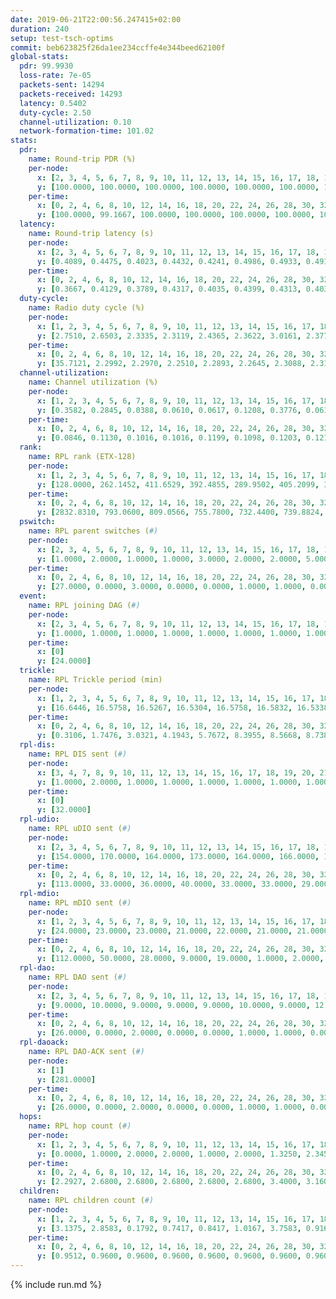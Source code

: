 ```yaml
---
date: 2019-06-21T22:00:56.247415+02:00
duration: 240
setup: test-tsch-optims
commit: beb623825f26da1ee234ccffe4e344beed62100f
global-stats:
  pdr: 99.9930
  loss-rate: 7e-05
  packets-sent: 14294
  packets-received: 14293
  latency: 0.5402
  duty-cycle: 2.50
  channel-utilization: 0.10
  network-formation-time: 101.02
stats:
  pdr:
    name: Round-trip PDR (%)
    per-node:
      x: [2, 3, 4, 5, 6, 7, 8, 9, 10, 11, 12, 13, 14, 15, 16, 17, 18, 19, 20, 21, 22, 23, 24, 25]
      y: [100.0000, 100.0000, 100.0000, 100.0000, 100.0000, 100.0000, 100.0000, 100.0000, 100.0000, 100.0000, 100.0000, 100.0000, 100.0000, 100.0000, 100.0000, 100.0000, 100.0000, 100.0000, 100.0000, 99.8208, 100.0000, 100.0000, 100.0000, 100.0000]
    per-time:
      x: [0, 2, 4, 6, 8, 10, 12, 14, 16, 18, 20, 22, 24, 26, 28, 30, 32, 34, 36, 38, 40, 42, 44, 46, 48, 50, 52, 54, 56, 58, 60, 62, 64, 66, 68, 70, 72, 74, 76, 78, 80, 82, 84, 86, 88, 90, 92, 94, 96, 98, 100, 102, 104, 106, 108, 110, 112, 114, 116, 118, 120, 122, 124, 126, 128, 130, 132, 134, 136, 138, 140, 142, 144, 146, 148, 150, 152, 154, 156, 158, 160, 162, 164, 166, 168, 170, 172, 174, 176, 178, 180, 182, 184, 186, 188, 190, 192, 194, 196, 198, 200, 202, 204, 206, 208, 210, 212, 214, 216, 218, 220, 222, 224, 226, 228, 230, 232, 234, 236, 238]
      y: [100.0000, 99.1667, 100.0000, 100.0000, 100.0000, 100.0000, 100.0000, 100.0000, 100.0000, 100.0000, 100.0000, 100.0000, 100.0000, 100.0000, 100.0000, 100.0000, 100.0000, 100.0000, 100.0000, 100.0000, 100.0000, 100.0000, 100.0000, 100.0000, 100.0000, 100.0000, 100.0000, 100.0000, 100.0000, 100.0000, 100.0000, 100.0000, 100.0000, 100.0000, 100.0000, 100.0000, 100.0000, 100.0000, 100.0000, 100.0000, 100.0000, 100.0000, 100.0000, 100.0000, 100.0000, 100.0000, 100.0000, 100.0000, 100.0000, 100.0000, 100.0000, 100.0000, 100.0000, 100.0000, 100.0000, 100.0000, 100.0000, 100.0000, 100.0000, 100.0000, 100.0000, 100.0000, 100.0000, 100.0000, 100.0000, 100.0000, 100.0000, 100.0000, 100.0000, 100.0000, 100.0000, 100.0000, 100.0000, 100.0000, 100.0000, 100.0000, 100.0000, 100.0000, 100.0000, 100.0000, 100.0000, 100.0000, 100.0000, 100.0000, 100.0000, 100.0000, 100.0000, 100.0000, 100.0000, 100.0000, 100.0000, 100.0000, 100.0000, 100.0000, 100.0000, 100.0000, 100.0000, 100.0000, 100.0000, 100.0000, 100.0000, 100.0000, 100.0000, 100.0000, 100.0000, 100.0000, 100.0000, 100.0000, 100.0000, 100.0000, 100.0000, 100.0000, 100.0000, 100.0000, 100.0000, 100.0000, 100.0000, 100.0000, 100.0000, 100.0000]
  latency:
    name: Round-trip latency (s)
    per-node:
      x: [2, 3, 4, 5, 6, 7, 8, 9, 10, 11, 12, 13, 14, 15, 16, 17, 18, 19, 20, 21, 22, 23, 24, 25]
      y: [0.4089, 0.4475, 0.4023, 0.4432, 0.4241, 0.4986, 0.4933, 0.4910, 0.4330, 0.5608, 0.4458, 0.5037, 0.5630, 0.5235, 0.5017, 0.5665, 0.5658, 0.5613, 0.6395, 0.5789, 0.6874, 0.7365, 0.7732, 0.7182]
    per-time:
      x: [0, 2, 4, 6, 8, 10, 12, 14, 16, 18, 20, 22, 24, 26, 28, 30, 32, 34, 36, 38, 40, 42, 44, 46, 48, 50, 52, 54, 56, 58, 60, 62, 64, 66, 68, 70, 72, 74, 76, 78, 80, 82, 84, 86, 88, 90, 92, 94, 96, 98, 100, 102, 104, 106, 108, 110, 112, 114, 116, 118, 120, 122, 124, 126, 128, 130, 132, 134, 136, 138, 140, 142, 144, 146, 148, 150, 152, 154, 156, 158, 160, 162, 164, 166, 168, 170, 172, 174, 176, 178, 180, 182, 184, 186, 188, 190, 192, 194, 196, 198, 200, 202, 204, 206, 208, 210, 212, 214, 216, 218, 220, 222, 224, 226, 228, 230, 232, 234, 236, 238]
      y: [0.3667, 0.4129, 0.3789, 0.4317, 0.4035, 0.4399, 0.4313, 0.4038, 0.4417, 0.4208, 0.4331, 0.4039, 0.4183, 0.4105, 0.3968, 0.3950, 0.3862, 0.3648, 0.3887, 0.3689, 0.3607, 0.3734, 0.4204, 0.4358, 0.4398, 0.3943, 0.3939, 0.4142, 0.3726, 0.4118, 0.4061, 0.3843, 0.3826, 0.3894, 0.3914, 0.3715, 0.3710, 0.3760, 0.3718, 0.3933, 0.3828, 0.4252, 0.3925, 0.3817, 0.3893, 0.4327, 0.3791, 0.4242, 0.3926, 0.4134, 0.4000, 0.4166, 0.4031, 0.4048, 0.4244, 0.3910, 0.3843, 0.3696, 0.3630, 0.3897, 0.3582, 0.3815, 0.4203, 0.3781, 0.3640, 0.3668, 0.3716, 0.3346, 0.3900, 0.3841, 0.4079, 0.4604, 0.4058, 0.3806, 0.3757, 0.3782, 0.4341, 0.4724, 0.5261, 0.4301, 0.4030, 0.3638, 0.4240, 0.6649, 0.6808, 0.5116, 0.4406, 0.3849, 0.4006, 0.7112, 0.9005, 0.5597, 0.5234, 0.4521, 0.4564, 0.8028, 1.2837, 0.9262, 0.6329, 0.5103, 0.4179, 0.8063, 1.3222, 1.3577, 0.9412, 0.7304, 0.5909, 0.8515, 1.4175, 1.4088, 1.3238, 1.0768, 0.8362, 0.8265, 1.3604, 1.3356, 1.3631, 1.2891, 1.0301, 0.8396]
  duty-cycle:
    name: Radio duty cycle (%)
    per-node:
      x: [1, 2, 3, 4, 5, 6, 7, 8, 9, 10, 11, 12, 13, 14, 15, 16, 17, 18, 19, 20, 21, 22, 23, 24, 25]
      y: [2.7510, 2.6503, 2.3335, 2.3119, 2.4365, 2.3622, 3.0161, 2.3775, 2.2347, 2.1186, 2.4321, 2.3306, 2.6314, 2.3239, 2.6097, 2.5865, 2.3709, 2.6659, 2.5332, 2.6328, 2.4457, 2.7101, 2.5167, 2.5925, 2.6053]
    per-time:
      x: [0, 2, 4, 6, 8, 10, 12, 14, 16, 18, 20, 22, 24, 26, 28, 30, 32, 34, 36, 38, 40, 42, 44, 46, 48, 50, 52, 54, 56, 58, 60, 62, 64, 66, 68, 70, 72, 74, 76, 78, 80, 82, 84, 86, 88, 90, 92, 94, 96, 98, 100, 102, 104, 106, 108, 110, 112, 114, 116, 118, 120, 122, 124, 126, 128, 130, 132, 134, 136, 138, 140, 142, 144, 146, 148, 150, 152, 154, 156, 158, 160, 162, 164, 166, 168, 170, 172, 174, 176, 178, 180, 182, 184, 186, 188, 190, 192, 194, 196, 198, 200, 202, 204, 206, 208, 210, 212, 214, 216, 218, 220, 222, 224, 226, 228, 230, 232, 234, 236, 238, 240]
      y: [35.7121, 2.2992, 2.2970, 2.2510, 2.2893, 2.2645, 2.3088, 2.3126, 2.2849, 2.3068, 2.2802, 2.2855, 2.2864, 2.2973, 2.3248, 2.3072, 2.2735, 2.2597, 2.2413, 2.2612, 2.2391, 2.2320, 2.2835, 2.3182, 2.2866, 2.2773, 2.2537, 2.2365, 2.2568, 2.2153, 2.2674, 2.2473, 2.2442, 2.2299, 2.2382, 2.2270, 2.2223, 2.2257, 2.2290, 2.2060, 2.2339, 2.2193, 2.2400, 2.2185, 2.2006, 2.1987, 2.2074, 2.1843, 2.2174, 2.1961, 2.2165, 2.1968, 2.2136, 2.2077, 2.2129, 2.2163, 2.1943, 2.2138, 2.2051, 2.1961, 2.2053, 2.1971, 2.2011, 2.2076, 2.1992, 2.1852, 2.1841, 2.1961, 2.1772, 2.2210, 2.1896, 2.2002, 2.2034, 2.1926, 2.1977, 2.1912, 2.2124, 2.2079, 2.1917, 2.1970, 2.1881, 2.2040, 2.1887, 2.2127, 2.1996, 2.2031, 2.1989, 2.1921, 2.1926, 2.1938, 2.2009, 2.1917, 2.1984, 2.1842, 2.1990, 2.2131, 2.2054, 2.2032, 2.1921, 2.1972, 2.1863, 2.1728, 2.1847, 2.2038, 2.2221, 2.2101, 2.2030, 2.1953, 2.1908, 2.2643, 2.2282, 2.2099, 2.2073, 2.2264, 2.2224, 2.2296, 2.2026, 2.2218, 2.2069, 2.2080, null]
  channel-utilization:
    name: Channel utilization (%)
    per-node:
      x: [1, 2, 3, 4, 5, 6, 7, 8, 9, 10, 11, 12, 13, 14, 15, 16, 17, 18, 19, 20, 21, 22, 23, 24, 25]
      y: [0.3582, 0.2845, 0.0388, 0.0610, 0.0617, 0.1208, 0.3776, 0.0613, 0.0405, 0.0437, 0.0334, 0.0676, 0.1055, 0.0329, 0.1657, 0.1619, 0.0453, 0.0800, 0.0914, 0.0397, 0.0599, 0.0391, 0.0343, 0.0326, 0.0338]
    per-time:
      x: [0, 2, 4, 6, 8, 10, 12, 14, 16, 18, 20, 22, 24, 26, 28, 30, 32, 34, 36, 38, 40, 42, 44, 46, 48, 50, 52, 54, 56, 58, 60, 62, 64, 66, 68, 70, 72, 74, 76, 78, 80, 82, 84, 86, 88, 90, 92, 94, 96, 98, 100, 102, 104, 106, 108, 110, 112, 114, 116, 118, 120, 122, 124, 126, 128, 130, 132, 134, 136, 138, 140, 142, 144, 146, 148, 150, 152, 154, 156, 158, 160, 162, 164, 166, 168, 170, 172, 174, 176, 178, 180, 182, 184, 186, 188, 190, 192, 194, 196, 198, 200, 202, 204, 206, 208, 210, 212, 214, 216, 218, 220, 222, 224, 226, 228, 230, 232, 234, 236, 238, 240]
      y: [0.0846, 0.1130, 0.1016, 0.1016, 0.1199, 0.1098, 0.1203, 0.1210, 0.1097, 0.1189, 0.1112, 0.1130, 0.1135, 0.1178, 0.1264, 0.1188, 0.1064, 0.1046, 0.1021, 0.1047, 0.0998, 0.1016, 0.1136, 0.1197, 0.1143, 0.1097, 0.1043, 0.1033, 0.1067, 0.0988, 0.1078, 0.1060, 0.1023, 0.0992, 0.1007, 0.0981, 0.0987, 0.0972, 0.0965, 0.0976, 0.0990, 0.0951, 0.1033, 0.1000, 0.0932, 0.0924, 0.0972, 0.0874, 0.0977, 0.0907, 0.0987, 0.0912, 0.0982, 0.0965, 0.0983, 0.1007, 0.0922, 0.0986, 0.0941, 0.0920, 0.0945, 0.0937, 0.0946, 0.0972, 0.0927, 0.0883, 0.0873, 0.0907, 0.0849, 0.1007, 0.0899, 0.0938, 0.0968, 0.0924, 0.0913, 0.0897, 0.0966, 0.0949, 0.0909, 0.0930, 0.0899, 0.0945, 0.0913, 0.0962, 0.0922, 0.0944, 0.0924, 0.0917, 0.0916, 0.0913, 0.0944, 0.0906, 0.0934, 0.0876, 0.0926, 0.0971, 0.0953, 0.0956, 0.0919, 0.0935, 0.0897, 0.0811, 0.0870, 0.0933, 0.1028, 0.0975, 0.0955, 0.0929, 0.0896, 0.1175, 0.1026, 0.0955, 0.0957, 0.1022, 0.1023, 0.1053, 0.0949, 0.1034, 0.0952, 0.0943, null]
  rank:
    name: RPL rank (ETX-128)
    per-node:
      x: [1, 2, 3, 4, 5, 6, 7, 8, 9, 10, 11, 12, 13, 14, 15, 16, 17, 18, 19, 20, 21, 22, 23, 24, 25]
      y: [128.0000, 262.1452, 411.6529, 392.4855, 289.9502, 405.2099, 339.0785, 476.7934, 543.2082, 527.9431, 850.2881, 493.5772, 509.2346, 625.8381, 531.6490, 602.4355, 665.5382, 734.7061, 671.1532, 780.5794, 1053.7795, 802.5628, 894.7309, 913.3373, 899.7177]
    per-time:
      x: [0, 2, 4, 6, 8, 10, 12, 14, 16, 18, 20, 22, 24, 26, 28, 30, 32, 34, 36, 38, 40, 42, 44, 46, 48, 50, 52, 54, 56, 58, 60, 62, 64, 66, 68, 70, 72, 74, 76, 78, 80, 82, 84, 86, 88, 90, 92, 94, 96, 98, 100, 102, 104, 106, 108, 110, 112, 114, 116, 118, 120, 122, 124, 126, 128, 130, 132, 134, 136, 138, 140, 142, 144, 146, 148, 150, 152, 154, 156, 158, 160, 162, 164, 166, 168, 170, 172, 174, 176, 178, 180, 182, 184, 186, 188, 190, 192, 194, 196, 198, 200, 202, 204, 206, 208, 210, 212, 214, 216, 218, 220, 222, 224, 226, 228, 230, 232, 234, 236, 238, 240]
      y: [2832.8310, 793.0600, 809.0566, 755.7800, 732.4400, 739.8824, 736.1373, 727.5400, 738.3200, 742.7400, 728.9200, 723.0600, 720.9600, 718.9804, 708.4800, 720.4444, 663.7200, 650.9200, 646.3400, 658.9630, 649.5882, 639.3529, 709.6885, 702.3774, 671.7400, 654.6400, 627.0192, 595.9434, 580.7885, 566.0000, 580.0370, 576.8235, 579.9600, 579.8039, 572.8600, 567.8846, 560.7000, 569.6078, 598.4400, 595.8600, 597.4600, 581.8462, 579.5490, 587.4259, 550.4902, 542.2353, 540.1200, 536.7647, 536.0000, 538.1765, 541.3654, 524.8800, 516.9020, 523.3208, 517.4000, 516.4000, 510.0400, 522.5769, 537.5400, 565.8627, 568.9600, 553.1600, 534.5636, 499.9608, 498.4600, 495.2549, 492.3400, 489.4000, 488.0588, 495.5490, 486.9400, 495.7600, 492.0800, 490.0400, 491.8824, 497.9400, 510.0800, 517.4400, 516.9200, 525.7692, 517.8824, 516.0962, 500.9412, 509.4600, 512.3400, 505.7800, 496.7400, 482.8400, 481.4902, 475.1000, 488.3800, 513.6600, 502.3400, 498.1000, 488.1600, 483.0392, 482.6275, 477.6863, 479.2600, 508.3725, 506.2157, 509.7600, 508.7800, 511.3019, 522.2353, 515.4510, 512.1961, 513.5400, 525.7647, 558.1250, 536.3800, 538.6200, 554.1000, 589.2941, 577.3519, 564.1176, 560.6863, 567.9608, 575.4444, 568.7843, null]
  pswitch:
    name: RPL parent switches (#)
    per-node:
      x: [2, 3, 4, 5, 6, 7, 8, 9, 10, 11, 12, 13, 14, 15, 16, 17, 18, 19, 20, 21, 22, 23, 24, 25]
      y: [1.0000, 2.0000, 1.0000, 1.0000, 3.0000, 2.0000, 2.0000, 5.0000, 6.0000, 3.0000, 6.0000, 3.0000, 7.0000, 5.0000, 8.0000, 9.0000, 6.0000, 8.0000, 13.0000, 14.0000, 8.0000, 10.0000, 10.0000, 9.0000]
    per-time:
      x: [0, 2, 4, 6, 8, 10, 12, 14, 16, 18, 20, 22, 24, 26, 28, 30, 32, 34, 36, 38, 40, 42, 44, 46, 48, 50, 52, 54, 56, 58, 60, 62, 64, 66, 68, 70, 72, 74, 76, 78, 80, 82, 84, 86, 88, 90, 92, 94, 96, 98, 100, 102, 104, 106, 108, 110, 112, 114, 116, 118, 120, 122, 124, 126, 128, 130, 132, 134, 136, 138, 140, 142, 144, 146, 148, 150, 152, 154, 156, 158, 160, 162, 164, 166, 168, 170, 172, 174, 176, 178, 180, 182, 184, 186, 188, 190, 192, 194, 196, 198, 200, 202, 204, 206, 208, 210, 212, 214, 216, 218, 220, 222, 224, 226, 228, 230, 232, 234, 236, 238, 240]
      y: [27.0000, 0.0000, 3.0000, 0.0000, 0.0000, 1.0000, 1.0000, 0.0000, 0.0000, 0.0000, 0.0000, 0.0000, 0.0000, 1.0000, 0.0000, 4.0000, 0.0000, 0.0000, 0.0000, 4.0000, 1.0000, 1.0000, 11.0000, 3.0000, 0.0000, 0.0000, 2.0000, 3.0000, 2.0000, 1.0000, 4.0000, 1.0000, 0.0000, 1.0000, 0.0000, 2.0000, 0.0000, 1.0000, 0.0000, 0.0000, 0.0000, 2.0000, 1.0000, 4.0000, 1.0000, 1.0000, 0.0000, 1.0000, 0.0000, 1.0000, 2.0000, 0.0000, 1.0000, 3.0000, 0.0000, 0.0000, 0.0000, 2.0000, 0.0000, 1.0000, 0.0000, 0.0000, 5.0000, 1.0000, 0.0000, 1.0000, 0.0000, 0.0000, 1.0000, 1.0000, 0.0000, 0.0000, 0.0000, 0.0000, 1.0000, 0.0000, 0.0000, 0.0000, 0.0000, 2.0000, 1.0000, 2.0000, 1.0000, 0.0000, 0.0000, 0.0000, 0.0000, 0.0000, 1.0000, 0.0000, 0.0000, 0.0000, 0.0000, 0.0000, 0.0000, 1.0000, 1.0000, 1.0000, 0.0000, 1.0000, 1.0000, 0.0000, 0.0000, 3.0000, 1.0000, 1.0000, 1.0000, 0.0000, 1.0000, 6.0000, 0.0000, 0.0000, 0.0000, 1.0000, 4.0000, 1.0000, 1.0000, 1.0000, 4.0000, 1.0000, 0.0000]
  event:
    name: RPL joining DAG (#)
    per-node:
      x: [2, 3, 4, 5, 6, 7, 8, 9, 10, 11, 12, 13, 14, 15, 16, 17, 18, 19, 20, 21, 22, 23, 24, 25]
      y: [1.0000, 1.0000, 1.0000, 1.0000, 1.0000, 1.0000, 1.0000, 1.0000, 1.0000, 1.0000, 1.0000, 1.0000, 1.0000, 1.0000, 1.0000, 1.0000, 1.0000, 1.0000, 1.0000, 1.0000, 1.0000, 1.0000, 1.0000, 1.0000]
    per-time:
      x: [0]
      y: [24.0000]
  trickle:
    name: RPL Trickle period (min)
    per-node:
      x: [1, 2, 3, 4, 5, 6, 7, 8, 9, 10, 11, 12, 13, 14, 15, 16, 17, 18, 19, 20, 21, 22, 23, 24, 25]
      y: [16.6446, 16.5758, 16.5267, 16.5304, 16.5758, 16.5832, 16.5338, 16.5338, 16.3968, 14.6962, 16.5306, 16.4523, 16.5309, 16.5482, 16.5384, 15.7016, 16.5186, 16.5916, 16.5497, 15.6374, 15.2697, 16.4009, 16.4843, 15.6901, 16.5660]
    per-time:
      x: [0, 2, 4, 6, 8, 10, 12, 14, 16, 18, 20, 22, 24, 26, 28, 30, 32, 34, 36, 38, 40, 42, 44, 46, 48, 50, 52, 54, 56, 58, 60, 62, 64, 66, 68, 70, 72, 74, 76, 78, 80, 82, 84, 86, 88, 90, 92, 94, 96, 98, 100, 102, 104, 106, 108, 110, 112, 114, 116, 118, 120, 122, 124, 126, 128, 130, 132, 134, 136, 138, 140, 142, 144, 146, 148, 150, 152, 154, 156, 158, 160, 162, 164, 166, 168, 170, 172, 174, 176, 178, 180, 182, 184, 186, 188, 190, 192, 194, 196, 198, 200, 202, 204, 206, 208, 210, 212, 214, 216, 218, 220, 222, 224, 226, 228, 230, 232, 234, 236, 238, 240]
      y: [0.3106, 1.7476, 3.0321, 4.1943, 5.7672, 8.3955, 8.5668, 8.7381, 9.4372, 16.0782, 17.1267, 17.4763, 16.8045, 16.8766, 16.9083, 16.9908, 17.0394, 16.7827, 16.4932, 16.5863, 16.6196, 16.9623, 15.7674, 14.6838, 15.2917, 15.5539, 15.7959, 16.4870, 16.4680, 16.4483, 15.5585, 16.3626, 16.9083, 16.9623, 17.0394, 17.1402, 17.1267, 17.1336, 17.1267, 17.4763, 17.4763, 17.4763, 17.4763, 17.4763, 17.4763, 17.4763, 17.4763, 17.4763, 17.4763, 17.4763, 17.4763, 17.4763, 17.4763, 17.4763, 17.4763, 17.4763, 17.4763, 17.4763, 17.4763, 17.4763, 17.4763, 17.4763, 17.4763, 17.4763, 17.4763, 17.4763, 17.4763, 17.4763, 17.4763, 17.4763, 17.4763, 17.4763, 17.4763, 17.4763, 17.4763, 17.4763, 17.4763, 17.4763, 17.4763, 17.4763, 17.4763, 17.4763, 17.4763, 17.4763, 17.4763, 17.4763, 17.4763, 17.4763, 17.4763, 17.4763, 17.4763, 17.4763, 17.4763, 17.4763, 17.4763, 17.4763, 17.4763, 17.4763, 17.4763, 17.4763, 17.4763, 17.4763, 17.4763, 17.4763, 17.4763, 17.4763, 17.4763, 17.4763, 17.4763, 17.4763, 17.4763, 17.4763, 17.4763, 17.4763, 17.4763, 17.4763, 17.4763, 17.4763, 17.4763, 17.4763, null]
  rpl-dis:
    name: RPL DIS sent (#)
    per-node:
      x: [3, 4, 7, 8, 9, 10, 11, 12, 13, 14, 15, 16, 17, 18, 19, 20, 21, 22, 23, 24, 25]
      y: [1.0000, 2.0000, 1.0000, 1.0000, 1.0000, 1.0000, 1.0000, 1.0000, 1.0000, 1.0000, 1.0000, 1.0000, 1.0000, 3.0000, 2.0000, 2.0000, 2.0000, 2.0000, 3.0000, 2.0000, 2.0000]
    per-time:
      x: [0]
      y: [32.0000]
  rpl-udio:
    name: RPL uDIO sent (#)
    per-node:
      x: [2, 3, 4, 5, 6, 7, 8, 9, 10, 11, 12, 13, 14, 15, 16, 17, 18, 19, 20, 21, 22, 23, 24, 25]
      y: [154.0000, 170.0000, 164.0000, 173.0000, 164.0000, 166.0000, 164.0000, 173.0000, 172.0000, 165.0000, 165.0000, 161.0000, 168.0000, 152.0000, 167.0000, 165.0000, 166.0000, 164.0000, 180.0000, 176.0000, 170.0000, 173.0000, 170.0000, 166.0000]
    per-time:
      x: [0, 2, 4, 6, 8, 10, 12, 14, 16, 18, 20, 22, 24, 26, 28, 30, 32, 34, 36, 38, 40, 42, 44, 46, 48, 50, 52, 54, 56, 58, 60, 62, 64, 66, 68, 70, 72, 74, 76, 78, 80, 82, 84, 86, 88, 90, 92, 94, 96, 98, 100, 102, 104, 106, 108, 110, 112, 114, 116, 118, 120, 122, 124, 126, 128, 130, 132, 134, 136, 138, 140, 142, 144, 146, 148, 150, 152, 154, 156, 158, 160, 162, 164, 166, 168, 170, 172, 174, 176, 178, 180, 182, 184, 186, 188, 190, 192, 194, 196, 198, 200, 202, 204, 206, 208, 210, 212, 214, 216, 218, 220, 222, 224, 226, 228, 230, 232, 234, 236, 238, 240]
      y: [113.0000, 33.0000, 36.0000, 40.0000, 33.0000, 33.0000, 29.0000, 38.0000, 32.0000, 38.0000, 36.0000, 36.0000, 40.0000, 33.0000, 34.0000, 42.0000, 32.0000, 36.0000, 33.0000, 31.0000, 27.0000, 31.0000, 50.0000, 39.0000, 34.0000, 31.0000, 35.0000, 27.0000, 32.0000, 27.0000, 44.0000, 30.0000, 35.0000, 27.0000, 31.0000, 28.0000, 33.0000, 34.0000, 34.0000, 33.0000, 37.0000, 30.0000, 33.0000, 31.0000, 29.0000, 27.0000, 32.0000, 30.0000, 35.0000, 30.0000, 27.0000, 30.0000, 30.0000, 33.0000, 32.0000, 33.0000, 31.0000, 32.0000, 33.0000, 32.0000, 30.0000, 38.0000, 28.0000, 30.0000, 31.0000, 32.0000, 32.0000, 32.0000, 37.0000, 36.0000, 33.0000, 28.0000, 32.0000, 30.0000, 31.0000, 32.0000, 30.0000, 35.0000, 29.0000, 30.0000, 33.0000, 33.0000, 31.0000, 32.0000, 35.0000, 30.0000, 35.0000, 27.0000, 32.0000, 30.0000, 38.0000, 32.0000, 33.0000, 35.0000, 28.0000, 30.0000, 35.0000, 28.0000, 39.0000, 33.0000, 33.0000, 32.0000, 33.0000, 33.0000, 31.0000, 29.0000, 35.0000, 31.0000, 30.0000, 39.0000, 34.0000, 34.0000, 33.0000, 33.0000, 33.0000, 28.0000, 37.0000, 28.0000, 33.0000, 36.0000, 1.0000]
  rpl-mdio:
    name: RPL mDIO sent (#)
    per-node:
      x: [1, 2, 3, 4, 5, 6, 7, 8, 9, 10, 11, 12, 13, 14, 15, 16, 17, 18, 19, 20, 21, 22, 23, 24, 25]
      y: [24.0000, 23.0000, 23.0000, 21.0000, 22.0000, 21.0000, 21.0000, 20.0000, 26.0000, 38.0000, 21.0000, 21.0000, 25.0000, 20.0000, 23.0000, 29.0000, 22.0000, 20.0000, 22.0000, 27.0000, 33.0000, 26.0000, 24.0000, 27.0000, 21.0000]
    per-time:
      x: [0, 2, 4, 6, 8, 10, 12, 14, 16, 18, 20, 22, 24, 26, 28, 30, 32, 34, 36, 38, 40, 42, 44, 46, 48, 50, 52, 54, 56, 58, 60, 62, 64, 66, 68, 70, 72, 74, 76, 78, 80, 82, 84, 86, 88, 90, 92, 94, 96, 98, 100, 102, 104, 106, 108, 110, 112, 114, 116, 118, 120, 122, 124, 126, 128, 130, 132, 134, 136, 138, 140, 142, 144, 146, 148, 150, 152, 154, 156, 158, 160, 162, 164, 166, 168, 170, 172, 174, 176, 178, 180, 182, 184, 186, 188, 190, 192, 194, 196, 198, 200, 202, 204, 206, 208, 210, 212, 214, 216, 218, 220, 222, 224, 226, 228, 230, 232, 234, 236, 238]
      y: [112.0000, 50.0000, 28.0000, 9.0000, 19.0000, 1.0000, 2.0000, 7.0000, 15.0000, 3.0000, 0.0000, 0.0000, 4.0000, 5.0000, 5.0000, 5.0000, 9.0000, 5.0000, 3.0000, 1.0000, 1.0000, 1.0000, 7.0000, 17.0000, 7.0000, 4.0000, 5.0000, 3.0000, 0.0000, 0.0000, 7.0000, 5.0000, 3.0000, 5.0000, 9.0000, 2.0000, 1.0000, 0.0000, 2.0000, 0.0000, 5.0000, 5.0000, 7.0000, 4.0000, 1.0000, 1.0000, 1.0000, 1.0000, 6.0000, 4.0000, 6.0000, 3.0000, 3.0000, 0.0000, 3.0000, 1.0000, 0.0000, 3.0000, 6.0000, 4.0000, 6.0000, 2.0000, 0.0000, 2.0000, 2.0000, 0.0000, 1.0000, 7.0000, 4.0000, 6.0000, 3.0000, 1.0000, 1.0000, 1.0000, 1.0000, 4.0000, 8.0000, 5.0000, 5.0000, 0.0000, 1.0000, 0.0000, 1.0000, 5.0000, 6.0000, 3.0000, 3.0000, 4.0000, 2.0000, 1.0000, 1.0000, 0.0000, 4.0000, 5.0000, 5.0000, 5.0000, 3.0000, 1.0000, 2.0000, 0.0000, 1.0000, 6.0000, 4.0000, 4.0000, 4.0000, 4.0000, 1.0000, 0.0000, 2.0000, 1.0000, 6.0000, 6.0000, 4.0000, 4.0000, 1.0000, 0.0000, 0.0000, 2.0000, 6.0000, 7.0000]
  rpl-dao:
    name: RPL DAO sent (#)
    per-node:
      x: [2, 3, 4, 5, 6, 7, 8, 9, 10, 11, 12, 13, 14, 15, 16, 17, 18, 19, 20, 21, 22, 23, 24, 25]
      y: [9.0000, 10.0000, 9.0000, 9.0000, 9.0000, 10.0000, 9.0000, 12.0000, 12.0000, 10.0000, 11.0000, 11.0000, 12.0000, 11.0000, 13.0000, 14.0000, 13.0000, 13.0000, 17.0000, 16.0000, 12.0000, 14.0000, 14.0000, 13.0000]
    per-time:
      x: [0, 2, 4, 6, 8, 10, 12, 14, 16, 18, 20, 22, 24, 26, 28, 30, 32, 34, 36, 38, 40, 42, 44, 46, 48, 50, 52, 54, 56, 58, 60, 62, 64, 66, 68, 70, 72, 74, 76, 78, 80, 82, 84, 86, 88, 90, 92, 94, 96, 98, 100, 102, 104, 106, 108, 110, 112, 114, 116, 118, 120, 122, 124, 126, 128, 130, 132, 134, 136, 138, 140, 142, 144, 146, 148, 150, 152, 154, 156, 158, 160, 162, 164, 166, 168, 170, 172, 174, 176, 178, 180, 182, 184, 186, 188, 190, 192, 194, 196, 198, 200, 202, 204, 206, 208, 210, 212, 214, 216, 218, 220, 222, 224, 226, 228, 230, 232, 234, 236, 238, 240]
      y: [26.0000, 0.0000, 2.0000, 0.0000, 0.0000, 1.0000, 1.0000, 0.0000, 0.0000, 0.0000, 0.0000, 0.0000, 0.0000, 1.0000, 20.0000, 5.0000, 0.0000, 0.0000, 0.0000, 4.0000, 1.0000, 2.0000, 10.0000, 3.0000, 0.0000, 0.0000, 2.0000, 4.0000, 9.0000, 2.0000, 4.0000, 1.0000, 0.0000, 3.0000, 0.0000, 2.0000, 1.0000, 3.0000, 0.0000, 0.0000, 2.0000, 4.0000, 5.0000, 5.0000, 4.0000, 2.0000, 0.0000, 2.0000, 2.0000, 2.0000, 2.0000, 0.0000, 2.0000, 3.0000, 1.0000, 2.0000, 2.0000, 4.0000, 3.0000, 1.0000, 0.0000, 2.0000, 7.0000, 3.0000, 0.0000, 1.0000, 0.0000, 1.0000, 1.0000, 4.0000, 1.0000, 3.0000, 2.0000, 1.0000, 1.0000, 0.0000, 6.0000, 3.0000, 0.0000, 3.0000, 1.0000, 3.0000, 1.0000, 4.0000, 1.0000, 4.0000, 0.0000, 1.0000, 1.0000, 0.0000, 6.0000, 0.0000, 0.0000, 2.0000, 1.0000, 5.0000, 2.0000, 5.0000, 1.0000, 3.0000, 2.0000, 1.0000, 0.0000, 3.0000, 5.0000, 3.0000, 1.0000, 1.0000, 1.0000, 8.0000, 1.0000, 1.0000, 1.0000, 3.0000, 5.0000, 2.0000, 1.0000, 1.0000, 5.0000, 3.0000, 0.0000]
  rpl-daoack:
    name: RPL DAO-ACK sent (#)
    per-node:
      x: [1]
      y: [281.0000]
    per-time:
      x: [0, 2, 4, 6, 8, 10, 12, 14, 16, 18, 20, 22, 24, 26, 28, 30, 32, 34, 36, 38, 40, 42, 44, 46, 48, 50, 52, 54, 56, 58, 60, 62, 64, 66, 68, 70, 72, 74, 76, 78, 80, 82, 84, 86, 88, 90, 92, 94, 96, 98, 100, 102, 104, 106, 108, 110, 112, 114, 116, 118, 120, 122, 124, 126, 128, 130, 132, 134, 136, 138, 140, 142, 144, 146, 148, 150, 152, 154, 156, 158, 160, 162, 164, 166, 168, 170, 172, 174, 176, 178, 180, 182, 184, 186, 188, 190, 192, 194, 196, 198, 200, 202, 204, 206, 208, 210, 212, 214, 216, 218, 220, 222, 224, 226, 228, 230, 232, 234, 236, 238, 240]
      y: [26.0000, 0.0000, 2.0000, 0.0000, 0.0000, 1.0000, 1.0000, 0.0000, 0.0000, 0.0000, 0.0000, 0.0000, 0.0000, 1.0000, 20.0000, 4.0000, 0.0000, 0.0000, 0.0000, 4.0000, 1.0000, 2.0000, 10.0000, 3.0000, 0.0000, 0.0000, 3.0000, 3.0000, 9.0000, 2.0000, 4.0000, 1.0000, 0.0000, 3.0000, 0.0000, 2.0000, 1.0000, 3.0000, 0.0000, 0.0000, 2.0000, 4.0000, 5.0000, 5.0000, 4.0000, 2.0000, 0.0000, 3.0000, 1.0000, 2.0000, 2.0000, 0.0000, 2.0000, 3.0000, 2.0000, 1.0000, 2.0000, 4.0000, 3.0000, 1.0000, 0.0000, 2.0000, 7.0000, 3.0000, 0.0000, 1.0000, 0.0000, 1.0000, 2.0000, 3.0000, 1.0000, 3.0000, 3.0000, 0.0000, 1.0000, 0.0000, 6.0000, 3.0000, 0.0000, 3.0000, 1.0000, 3.0000, 1.0000, 4.0000, 1.0000, 4.0000, 0.0000, 1.0000, 1.0000, 0.0000, 6.0000, 0.0000, 0.0000, 2.0000, 1.0000, 5.0000, 2.0000, 4.0000, 2.0000, 2.0000, 2.0000, 1.0000, 0.0000, 3.0000, 5.0000, 3.0000, 1.0000, 1.0000, 1.0000, 8.0000, 1.0000, 1.0000, 1.0000, 3.0000, 5.0000, 2.0000, 1.0000, 1.0000, 5.0000, 3.0000, 0.0000]
  hops:
    name: RPL hop count (#)
    per-node:
      x: [1, 2, 3, 4, 5, 6, 7, 8, 9, 10, 11, 12, 13, 14, 15, 16, 17, 18, 19, 20, 21, 22, 23, 24, 25]
      y: [0.0000, 1.0000, 2.0000, 2.0000, 1.0000, 2.0000, 1.3250, 2.3458, 2.4917, 1.9792, 2.9498, 2.2708, 2.2625, 3.0875, 2.3667, 2.8125, 3.0583, 3.3096, 3.1172, 3.9372, 3.9498, 4.0251, 4.6067, 4.6276, 4.4477]
    per-time:
      x: [0, 2, 4, 6, 8, 10, 12, 14, 16, 18, 20, 22, 24, 26, 28, 30, 32, 34, 36, 38, 40, 42, 44, 46, 48, 50, 52, 54, 56, 58, 60, 62, 64, 66, 68, 70, 72, 74, 76, 78, 80, 82, 84, 86, 88, 90, 92, 94, 96, 98, 100, 102, 104, 106, 108, 110, 112, 114, 116, 118, 120, 122, 124, 126, 128, 130, 132, 134, 136, 138, 140, 142, 144, 146, 148, 150, 152, 154, 156, 158, 160, 162, 164, 166, 168, 170, 172, 174, 176, 178, 180, 182, 184, 186, 188, 190, 192, 194, 196, 198, 200, 202, 204, 206, 208, 210, 212, 214, 216, 218, 220, 222, 224, 226, 228, 230, 232, 234, 236, 238]
      y: [2.2927, 2.6800, 2.6800, 2.6800, 2.6800, 2.6800, 3.4000, 3.1600, 3.1600, 3.1600, 3.1600, 3.1600, 3.1600, 3.0800, 3.0800, 2.9200, 2.8400, 2.8400, 2.8400, 2.7000, 2.6000, 2.6000, 2.8800, 3.0400, 3.0400, 3.0400, 2.8400, 2.6800, 2.7400, 2.7400, 2.9200, 2.9000, 2.8800, 2.8400, 2.8000, 2.7400, 2.7200, 2.7200, 2.7200, 2.7200, 2.7200, 2.7000, 2.6800, 2.6000, 2.6000, 2.6000, 2.6000, 2.6000, 2.6000, 2.5600, 2.6000, 2.6000, 2.6000, 2.6000, 2.6000, 2.6000, 2.6000, 2.6000, 2.6000, 2.5800, 2.5600, 2.5600, 2.5200, 2.4800, 2.4800, 2.5000, 2.5200, 2.5200, 2.5200, 2.5200, 2.5200, 2.5200, 2.5200, 2.5200, 2.5600, 2.5600, 2.5600, 2.5600, 2.5600, 2.5600, 2.5600, 2.5600, 2.5400, 2.5200, 2.5200, 2.5200, 2.5200, 2.5200, 2.5200, 2.5200, 2.5200, 2.5200, 2.5200, 2.5200, 2.5200, 2.5200, 2.5200, 2.5200, 2.5200, 2.5200, 2.5200, 2.5200, 2.5200, 2.6400, 2.7200, 2.7200, 2.7200, 2.7200, 2.7200, 2.7400, 2.7200, 2.7200, 2.7200, 2.7200, 2.6600, 2.6000, 2.6000, 2.6000, 2.7000, 2.7200]
  children:
    name: RPL children count (#)
    per-node:
      x: [1, 2, 3, 4, 5, 6, 7, 8, 9, 10, 11, 12, 13, 14, 15, 16, 17, 18, 19, 20, 21, 22, 23, 24, 25]
      y: [3.1375, 2.8583, 0.1792, 0.7417, 0.8417, 1.0167, 3.7583, 0.9167, 0.0625, 0.2417, 0.0000, 0.6333, 0.7375, 0.0000, 2.1292, 2.2208, 0.2000, 1.5356, 1.3264, 0.2259, 0.9791, 0.1381, 0.0879, 0.0000, 0.0126]
    per-time:
      x: [0, 2, 4, 6, 8, 10, 12, 14, 16, 18, 20, 22, 24, 26, 28, 30, 32, 34, 36, 38, 40, 42, 44, 46, 48, 50, 52, 54, 56, 58, 60, 62, 64, 66, 68, 70, 72, 74, 76, 78, 80, 82, 84, 86, 88, 90, 92, 94, 96, 98, 100, 102, 104, 106, 108, 110, 112, 114, 116, 118, 120, 122, 124, 126, 128, 130, 132, 134, 136, 138, 140, 142, 144, 146, 148, 150, 152, 154, 156, 158, 160, 162, 164, 166, 168, 170, 172, 174, 176, 178, 180, 182, 184, 186, 188, 190, 192, 194, 196, 198, 200, 202, 204, 206, 208, 210, 212, 214, 216, 218, 220, 222, 224, 226, 228, 230, 232, 234, 236, 238]
      y: [0.9512, 0.9600, 0.9600, 0.9600, 0.9600, 0.9600, 0.9600, 0.9600, 0.9600, 0.9600, 0.9600, 0.9600, 0.9600, 0.9600, 0.9600, 0.9600, 0.9600, 0.9600, 0.9600, 0.9600, 0.9600, 0.9600, 0.9600, 0.9600, 0.9600, 0.9600, 0.9600, 0.9600, 0.9600, 0.9600, 0.9600, 0.9600, 0.9600, 0.9600, 0.9600, 0.9600, 0.9600, 0.9600, 0.9600, 0.9600, 0.9600, 0.9600, 0.9600, 0.9600, 0.9600, 0.9600, 0.9600, 0.9600, 0.9600, 0.9600, 0.9600, 0.9600, 0.9600, 0.9600, 0.9600, 0.9600, 0.9600, 0.9600, 0.9600, 0.9600, 0.9600, 0.9600, 0.9600, 0.9600, 0.9600, 0.9600, 0.9600, 0.9600, 0.9600, 0.9600, 0.9600, 0.9600, 0.9600, 0.9600, 0.9600, 0.9600, 0.9600, 0.9600, 0.9600, 0.9600, 0.9600, 0.9600, 0.9600, 0.9600, 0.9600, 0.9600, 0.9600, 0.9600, 0.9600, 0.9600, 0.9600, 0.9600, 0.9600, 0.9600, 0.9600, 0.9600, 0.9600, 0.9600, 0.9600, 0.9600, 0.9600, 0.9600, 0.9600, 0.9600, 0.9600, 0.9600, 0.9600, 0.9600, 0.9600, 0.9600, 0.9600, 0.9600, 0.9600, 0.9600, 0.9600, 0.9600, 0.9600, 0.9600, 0.9600, 0.9600]
---
```


{% include run.md %}
